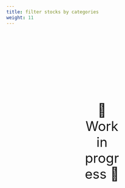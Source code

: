 ```yaml
---
title: filter stocks by categories
weight: 11
---
```

<div style="text-align: center; font-size:2.5em;margin: 200px;">🚧 Work in progress 🚧</div>